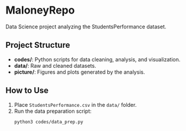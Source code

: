 # MaloneyRepo
Data Science project analyzing the StudentsPerformance dataset.

## Project Structure
- **codes/**: Python scripts for data cleaning, analysis, and visualization.
- **data/**: Raw and cleaned datasets.
- **picture/**: Figures and plots generated by the analysis.

## How to Use
1. Place `StudentsPerformance.csv` in the `data/` folder.
2. Run the data preparation script:
   ```bash
   python3 codes/data_prep.py
